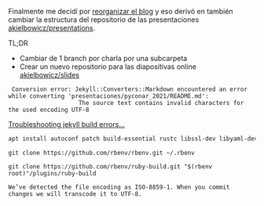 <!--
.. title: Peleando con configuraciones en GitHub Pages y Jekyll
.. slug: peleando-con-configuraciones-en-github-pages-y-jekyll
.. date: 2024-01-07 17:26:30 UTC-03:00
.. tags: 
.. category: 
.. link: 
.. description: 
.. type: text
-->

Finalmente me decidí por [reorganizar el blog](link://slug/completando-las-configuraciones-de-nikola) y eso derivó en también cambiar la estructura del repositorio de las presentaciones [akielbowicz/presentations](https://github.com/akielbowicz/presentations).

TL;DR

- Cambiar de 1 branch por charla por una subcarpeta
- Crear un nuevo repositorio para las diapositivas online [akielbowicz/slides](https://github.com/akielbowicz/slides)


```
 Conversion error: Jekyll::Converters::Markdown encountered an error while converting 'presentaciones/pyconar_2021/README.md':
                    The source text contains invalid characters for the used encoding UTF-8
```


[Troubleshooting jekyll build errors...](https://docs.github.com/en/pages/setting-up-a-github-pages-site-with-jekyll/troubleshooting-jekyll-build-errors-for-github-pages-sites)

```bash
apt install autoconf patch build-essential rustc libssl-dev libyaml-dev libreadline6-dev zlib1g-dev libgmp-dev libncurses5-dev libffi-dev libgdbm6 libgdbm-dev libdb-dev uuid-dev
```

`git clone https://github.com/rbenv/rbenv.git ~/.rbenv`

[](https://github.com/rbenv/ruby-build#clone-as-rbenv-plugin-using-git)
`git clone https://github.com/rbenv/ruby-build.git "$(rbenv root)"/plugins/ruby-build`

[](https://jekyllrb.com/docs/)


[](https://talk.jekyllrb.com/t/error-when-executing-bundle-install/8822)

`We’ve detected the file encoding as ISO-8859-1. When you commit changes we will transcode it to UTF-8.`